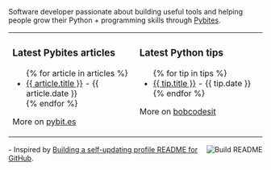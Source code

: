 Software developer passionate about building useful tools and helping people grow their Python + programming skills through [Pybites](https://pybit.es).

<table><tr><td valign="top" width="50%">

### Latest Pybites articles

<ul>
{% for article in articles %}
  <li><a href="{{ article.url }}">{{ article.title }}</a> - {{ article.date }}</li>
{% endfor %}
</ul>

More on [pybit.es](https://pybit.es/articles/)

</td><td valign="top" width="50%">

### Latest Python tips

<ul>
{% for tip in tips %}
  <li><a href="{{ tip.url }}">{{ tip.title }}</a> - {{ tip.date }}</li>
{% endfor %}
</ul>

More on [bobcodesit](https://github.com/bbelderbos/bobcodesit)

</td></tr></table>

<a href="https://github.com/bbelderbos/bbelderbos/actions"><img src="https://github.com/bbelderbos/bbelderbos/workflows/Daily%20Update/badge.svg" align="right" alt="Build README"></a> - Inspired by <a href="https://simonwillison.net/2020/Jul/10/self-updating-profile-readme/">Building a self-updating profile README for GitHub</a>.
